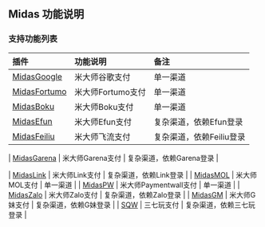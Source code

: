 ## Midas 功能说明

### 支持功能列表

| 插件 | 功能说明 | 备注 |
| :-- | :------- | :--- |
| [MidasGoogle](../Channel/Midas/midasgoogle.md) | 米大师谷歌支付 | 单一渠道 |
| [MidasFortumo](../Channel/Midas/midasfortumo.md) | 米大师Fortumo支付 | 单一渠道 |
| [MidasBoku](../Channel/Midas/midasboku.md) | 米大师Boku支付 | 单一渠道 |
| [MidasEfun](../Channel/Midas/midasefun.md) | 米大师Efun支付 | 复杂渠道，依赖Efun登录 |
| [MidasFeiliu](../Channel/Midas/midasfeiliu.md) | 米大师飞流支付 | 复杂渠道，依赖Feiliu登录  |

| [MidasGarena](../Channel/Midas/midasgarena.md) | 米大师Garena支付 |  复杂渠道，依赖Garena登录  |

| [MidasLink](../Channel/Midas/midaslink.md) | 米大师Link支付 |  复杂渠道，依赖Link登录  |
| [MidasMOL](../Channel/Midas/midasmol.md) | 米大师MOL支付 | 单一渠道 |
| [MidasPW](../Channel/Midas/midaspaymentwall.md) | 米大师Paymentwall支付 | 单一渠道 |
| [MidasZalo](../Channel/Midas/midaszalo.md) | 米大师Zalo支付 |  复杂渠道，依赖Zalo登录  |
| [MidasGM](../Channel/Midas/midasgm.md) | 米大师G妹支付 |  复杂渠道，依赖G妹登录  |
| [SQW](../Channel/Midas/midassqw.md) | 三七玩支付 |  复杂渠道，依赖三七玩登录  |